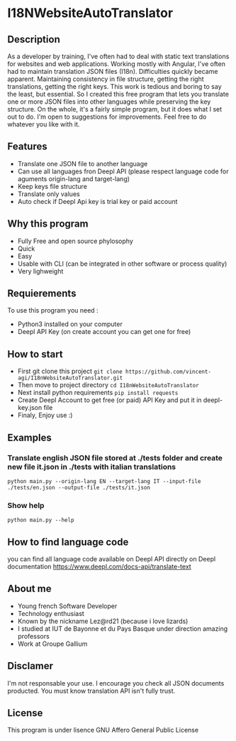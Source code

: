 # I18NWebsiteAutoTranslator
## Description
As a developer by training, I've often had to deal with static text translations for websites and web applications. Working mostly with Angular, I've often had to maintain translation JSON files (I18n). 
Difficulties quickly became apparent. Maintaining consistency in file structure, getting the right translations, getting the right keys. This work is tedious and boring to say the least, but essential.
So I created this free program that lets you translate one or more JSON files into other languages while preserving the key structure.
On the whole, it's a fairly simple program, but it does what I set out to do. I'm open to suggestions for improvements.
Feel free to do whatever you like with it.

## Features
- Translate one JSON file to another language
- Can use all languages fron Deepl API (please respect language code for aguments origin-lang and target-lang)
- Keep keys file structure
- Translate only values
- Auto check if Deepl Api key is trial key or paid account

## Why this program
- Fully Free and open source phylosophy
- Quick
- Easy
- Usable with CLI (can be integrated in other software or process quality)
- Very lighweight

## Requierements
To use this program you need :
- Python3 installed on your computer
- Deepl API Key (on create account you can get one for free)

## How to start
- First git clone this project ```git clone https://github.com/vincent-agi/I18nWebsiteAutoTranslator.git```
- Then move to project directory ```cd I18nWebsiteAutoTranslator```
- Next install python requirements ```pip install requests```
- Create Deepl Account to get free (or paid) API Key and put it in deepl-key.json file
- Finaly, Enjoy use :)

## Examples
### Translate english JSON file stored at ./tests folder and create new file it.json in ./tests with italian translations
```
python main.py --origin-lang EN --target-lang IT --input-file ./tests/en.json --output-file ./tests/it.json
```
### Show help
```
python main.py --help
```

## How to find language code
you can find all language code available on Deepl API directly on Deepl documentation
https://www.deepl.com/docs-api/translate-text

## About me
- Young french Software Developer
- Technology enthusiast
- Known by the nickname Lez@rd21 (because i love lizards)
- I studied at IUT de Bayonne et du Pays Basque under direction amazing professors
- Work at Groupe Gallium

## Disclamer
I'm not responsable your use.
I encourage you check all JSON documents producted. You must know translation API isn't fully trust.

## License
This program is under lisence GNU Affero General Public License
